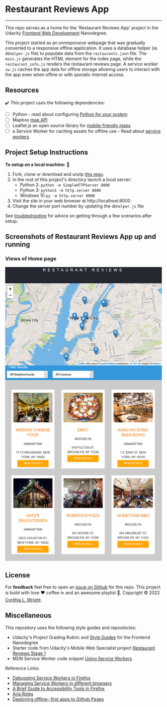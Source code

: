 
# Restaurant Reviews App
--------

This repo serves as a home for the 'Restaurant Reviews App' project in the Udacity [Frontend Web Development](https://www.udacity.com/course/front-end-web-developer-nanodegree--nd001) Nanodegree. 

This project started as an unresponsive webpage that was gradually converted to a responsive offline application. It uses a database helper (ie. `dbhelper.js` file) to populate data from the `restaurants.json` file. The `main.js` generates the HTML element for the index page, while the `restaurant_info.js` renders the restaurant reviews page. A service worker `sw.js` caches the app data for offline storage allowing users to interact with the app even when offine or with sporatic internet access. 

Resources
--------

:heavy_check_mark: This project uses the following dependencies:

- [ ] Python - read about configuring [Python for your system](https://www.python.org/downloads/)
- [ ] Mapbox [map API](https://www.mapbox.com/mapbox-gl-js/api/)
- [ ] Leaflet.js an open source library for [mobile-friendly maps](https://leafletjs.com/examples/quick-start/)
- [ ] a Service Worker for caching assets for offline use - Read about [service workers](https://developers.google.com/web/fundamentals/primers/service-workers/#what_is_a_service_worker)

Project Setup Instructions
--------

**To setup on a local machine:** :memo: 
1. Fork, clone or download and unzip [this repo](https://github.com/cynsdaemon/restaurant-reviews-app/).
2. In the root of this project's directory launch a local server:
    - Python 2: ```python -m SimpleHTTPServer 8000```
    - Python 3: ```python3 -m http.server 8000```
    - Windows 10 ```py -m http.server 8000```
3. Visit the site in your web browser at http://localhost:8000
4. Change the server port number by updating the `dbhelper.js` file


See [troubleshooting](TROUBLESHOOTING.md) for advice on getting through a few scenarios after setup.

Screenshots of Restaurant Reviews App up and running
--------

### Views of Home page

![Restaurant Reviews on tablet](screenshots/screenshot-restaurant-reviews-large.png)

License
--------

For **feedback** feel free to open an [issue on Github](https://github.com/cynsdaemon/restaurant-reviews-app/issues) for this repo. This project is build with love :heart: coffee :coffee: and an awesome playlist :musical_note:. Copyright &copy; 2022 [Cynthia L. Wright](https://heycynwritescodeinpjs.com).


Miscellaneous
--------

This repository uses the following style guides and repositories:

- Udacity's Project Grading Rubric and [Style Guides](https://github.com/udacity/frontend-nanodegree-styleguide) for the Frontend Nanodegree
- Starter code from Udacity's Mobile Web Specialist project [Restaurant Reviews Stage 1](https://github.com/udacity/mws-restaurant-stage-1)
- MDN Service Worker code snippet [Using Service Workers](https://developer.mozilla.org/en-US/docs/Web/API/Service_Worker_API/Using_Service_Workers)

Reference Links:
- [Debugging Service Workers in Firefox](https://hacks.mozilla.org/2016/03/debugging-service-workers-and-push-with-firefox-devtools/)
- [Managing Service Workers in different browsers](https://www.ghacks.net/2016/03/02/manage-service-workers-in-firefox-and-chrome/)
- [A Brief Guide to Accessibility Tools in Firefox](https://developer.mozilla.org/en-US/docs/Tools/Accessibility_inspector?utm_source=devtools&utm_medium=a11y-panel-toolbar)
- [Aria Roles](https://developer.mozilla.org/en-US/docs/Web/Accessibility/ARIA)
- [Deploying offline- first apps to Github Pages](https://hacks.mozilla.org/2015/11/offline-web-apps-on-github-pages/)






